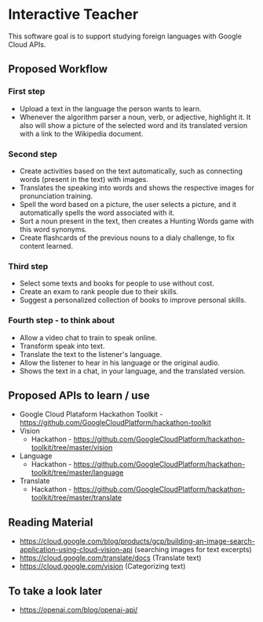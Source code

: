 # Interactive Teacher
This software goal is to support studying foreign languages with Google Cloud APIs.

## Proposed Workflow

### First step
- Upload a text in the language the person wants to learn.
- Whenever the algorithm parser a noun, verb, or adjective, highlight it. It also will show a picture of the selected word and its translated version with a link to the Wikipedia document.

### Second step
- Create activities based on the text automatically, such as connecting words (present in the text) with images.
- Translates the speaking into words and shows the respective images for pronunciation training.
- Spell the word based on a picture, the user selects a picture, and it automatically spells the word associated with it.
- Sort a noun present in the text, then creates a Hunting Words game with this word synonyms.
- Create flashcards of the previous nouns to a dialy challenge, to fix content learned.

### Third step
- Select some texts and books for people to use without cost.
- Create an exam to rank people due to their skills.
- Suggest a personalized collection of books to improve personal skills.

### Fourth step - to think about
- Allow a video chat to train to speak online.
- Transform speak into text.
- Translate the text to the listener's language.
- Allow the listener to hear in his language or the original audio.
- Shows the text in a chat, in your language, and the translated version.

## Proposed APIs to learn / use
- Google Cloud Plataform Hackathon Toolkit - https://github.com/GoogleCloudPlatform/hackathon-toolkit
- Vision
  - Hackathon - https://github.com/GoogleCloudPlatform/hackathon-toolkit/tree/master/vision
- Language
  - Hackathon - https://github.com/GoogleCloudPlatform/hackathon-toolkit/tree/master/language
- Translate
  - Hackathon - https://github.com/GoogleCloudPlatform/hackathon-toolkit/tree/master/translate

## Reading Material
- https://cloud.google.com/blog/products/gcp/building-an-image-search-application-using-cloud-vision-api (searching images for text excerpts)
- https://cloud.google.com/translate/docs (Translate text)
- https://cloud.google.com/vision (Categorizing text)

## To take a look later
- https://openai.com/blog/openai-api/
